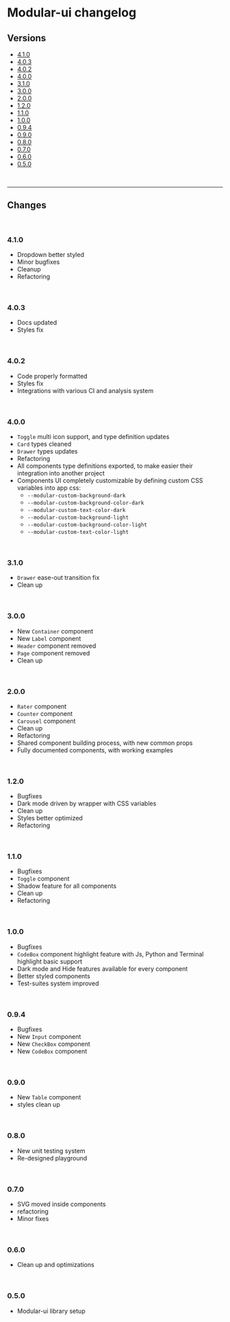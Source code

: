 # Modular-ui changelog

## Versions

-   [4.1.0](#410)
-   [4.0.3](#403)
-   [4.0.2](#402)
-   [4.0.0](#400)
-   [3.1.0](#310)
-   [3.0.0](#300)
-   [2.0.0](#200)
-   [1.2.0](#120)
-   [1.1.0](#110)
-   [1.0.0](#100)
-   [0.9.4](#094)
-   [0.9.0](#090)
-   [0.8.0](#080)
-   [0.7.0](#070)
-   [0.6.0](#060)
-   [0.5.0](#050)

<br>

* * *

## Changes

<br>

### 4.1.0

-   Dropdown better styled
-   Minor bugfixes
-   Cleanup
-   Refactoring

<br>

### 4.0.3

-   Docs updated
-   Styles fix

<br>

### 4.0.2

-   Code properly formatted
-   Styles fix
-   Integrations with various CI and analysis system

<br>

### 4.0.0

-   `Toggle` multi icon support, and type definition updates
-   `Card` types cleaned
-   `Drawer` types updates
-   Refactoring
-   All components type definitions exported, to make easier their integration into another project
-   Components UI completely customizable by defining custom CSS variables into app css:
    -   `--modular-custom-background-dark`
    -   `--modular-custom-background-color-dark`
    -   `--modular-custom-text-color-dark`
    -   `--modular-custom-background-light`
    -   `--modular-custom-background-color-light`
    -   `--modular-custom-text-color-light`

<br>

### 3.1.0

-   `Drawer` ease-out transition fix
-   Clean up

<br>

### 3.0.0

-   New `Container` component
-   New `Label` component
-   `Header` component removed
-   `Page` component removed
-   Clean up

<br>

### 2.0.0

-   `Rater` component
-   `Counter` component
-   `Carousel` component
-   Clean up
-   Refactoring
-   Shared component building process, with new common props
-   Fully documented components, with working examples

<br>

### 1.2.0

-   Bugfixes
-   Dark mode driven by wrapper with CSS variables
-   Clean up
-   Styles better optimized
-   Refactoring

<br>

### 1.1.0

-   Bugfixes
-   `Toggle` component
-   Shadow feature for all components
-   Clean up
-   Refactoring

<br>

### 1.0.0

-   Bugfixes
-   `CodeBox` component highlight feature with Js, Python and Terminal highlight basic support
-   Dark mode and Hide features available for every component
-   Better styled components
-   Test-suites system improved

<br>

### 0.9.4

-   Bugfixes
-   New `Input` component
-   New `CheckBox` component
-   New `CodeBox` component

<br>

### 0.9.0

-   New `Table` component
-   styles clean up

<br>

### 0.8.0

-   New unit testing system
-   Re-designed playground

<br>

### 0.7.0

-   SVG moved inside components
-   refactoring
-   Minor fixes

<br>

### 0.6.0

-   Clean up and optimizations

<br>

### 0.5.0

-   Modular-ui library setup
